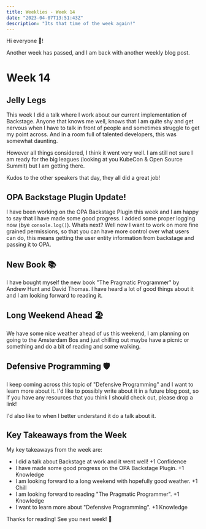 ```yaml
---
title: Weeklies - Week 14
date: "2023-04-07T13:51:43Z"
description: "Its that time of the week again!"
---
```


Hi everyone 👋!

Another week has passed, and I am back with another weekly blog post.

# Week 14

## Jelly Legs

This week I did a talk where I work about our current implementation of Backstage. Anyone that knows me well, knows that I am quite shy and get nervous when I have to talk in front of people and sometimes struggle to get my point across. And in a room full of talented developers, this was somewhat daunting. 

However all things considered, I think it went very well. I am still not sure I am ready for the big leagues (looking at you KubeCon & Open Source Summit) but I am getting there.

Kudos to the other speakers that day, they all did a great job!

## OPA Backstage Plugin Update!

I have been working on the OPA Backstage Plugin this week and I am happy to say that I have made some good progress. I added some proper logging now (bye `console.log()`). Whats next? Well now I want to work on more fine grained permissions, so that you can have more control over what users can do, this means getting the user entity information from backstage and passing it to OPA.

## New Book 📚

I have bought myself the new book "The Pragmatic Programmer" by Andrew Hunt and David Thomas. I have heard a lot of good things about it and I am looking forward to reading it.

## Long Weekend Ahead 🏖️

We have some nice weather ahead of us this weekend, I am planning on going to the Amsterdam Bos and just chilling out maybe have a picnic or something and do a bit of reading and some walking.

## Defensive Programming 🛡️

I keep coming across this topic of "Defensive Programming" and I want to learn more about it. I'd like to possibly write about it in a future blog post, so if you have any resources that you think I should check out, please drop a link!

I'd also like to when I better understand it do a talk about it.

## Key Takeaways from the Week

My key takeaways from the week are:

- I did a talk about Backstage at work and it went well! +1 Confidence
- I have made some good progress on the OPA Backstage Plugin. +1 Knowledge
- I am looking forward to a long weekend with hopefully good weather. +1 Chill
- I am looking forward to reading "The Pragmatic Programmer". +1 Knowledge
- I want to learn more about "Defensive Programming". +1 Knowledge

Thanks for reading! See you next week! 👋


